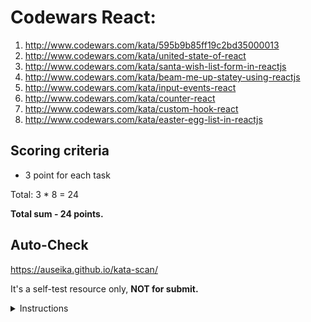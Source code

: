 # Codewars React:

1. http://www.codewars.com/kata/595b9b85ff19c2bd35000013
2. http://www.codewars.com/kata/united-state-of-react
3. http://www.codewars.com/kata/santa-wish-list-form-in-reactjs
4. http://www.codewars.com/kata/beam-me-up-statey-using-reactjs
5. http://www.codewars.com/kata/input-events-react
6. http://www.codewars.com/kata/counter-react
7. http://www.codewars.com/kata/custom-hook-react
8. http://www.codewars.com/kata/easter-egg-list-in-reactjs

## Scoring criteria
*  3 point for each task

Total: 3 * 8  = 24

**Total sum - 24 points.**

## Auto-Check

  https://auseika.github.io/kata-scan/ 

  It's a self-test resource only, **NOT for submit.**

<details><summary>Instructions</summary>
<p>

1. Insert the list below into cata scan input.

<pre>
http://www.codewars.com/kata/595b9b85ff19c2bd35000013
http://www.codewars.com/kata/united-state-of-react
http://www.codewars.com/kata/santa-wish-list-form-in-reactjs
http://www.codewars.com/kata/beam-me-up-statey-using-reactjs
http://www.codewars.com/kata/input-events-react
http://www.codewars.com/kata/counter-react
http://www.codewars.com/kata/custom-hook-react
http://www.codewars.com/kata/easter-egg-list-in-reactjs
username
</pre>
2. Change `username` to your one.

3. Click `CHECK` to see the result.
</p>
</details>

